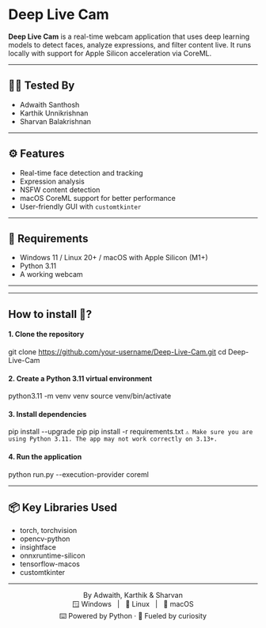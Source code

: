 # Deep Live Cam

**Deep Live Cam** is a real-time webcam application that uses deep learning models to detect faces, analyze expressions, and filter content live. It runs locally with support for Apple Silicon acceleration via CoreML.

---

## 👨‍💻 Tested By

- Adwaith Santhosh  
- Karthik Unnikrishnan  
- Sharvan Balakrishnan

---

## ⚙️ Features

- Real-time face detection and tracking  
- Expression analysis  
- NSFW content detection  
- macOS CoreML support for better performance  
- User-friendly GUI with `customtkinter`

---

## 🧠 Requirements
- Windows 11 / Linux 20+ / macOS with Apple Silicon (M1+)
- Python 3.11
- A working webcam

---



---

## How to install 🚀?

#### 1. Clone the repository

git clone https://github.com/your-username/Deep-Live-Cam.git
cd Deep-Live-Cam

#### 2. Create a Python 3.11 virtual environment

python3.11 -m venv venv
source venv/bin/activate

#### 3. Install dependencies

pip install --upgrade pip
pip install -r requirements.txt  ```⚠️ Make sure you are using Python 3.11. The app may not work correctly on 3.13+.```

#### 4. Run the application

python run.py --execution-provider coreml

---

## 📦 Key Libraries Used
- torch, torchvision
- opencv-python
- insightface
- onnxruntime-silicon
- tensorflow-macos
- customtkinter

---

<p align="center">
  By Adwaith, Karthik & Sharvan <br>
  🪟 Windows &nbsp; | &nbsp; 🐧 Linux &nbsp; | &nbsp; 🍎 macOS <br>
  ⌨️ Powered by Python · 🚀 Fueled by curiosity
</p>






















